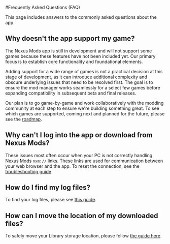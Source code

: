 #Frequently Asked Questions (FAQ)

This page includes answers to the commonly asked questions about the app. 

## Why doesn't the app support my game?
The Nexus Mods app is still in development and will not support some games because these features have not been included yet. Our primary focus is to establish core functionality and foundational elements. 

Adding support for a wide range of games is not a practical decision at this stage of development, as it can introduce additional complexity and obscure underlying issues that need to be resolved first. The goal is to ensure the mod manager works seamlessly for a select few games before expanding compatibility in subsequent beta and final releases.

Our plan is to go game-by-game and work collaboratively with the modding community at each step to ensure we're building something great. To see which games are supported, coming next and planned for the future, please see the [roadmap](https://trello.com/b/gPzMuIr3/nexus-mods-app-roadmap).

## Why can't I log into the app or download from Nexus Mods?

These issues most often occur when your PC is not correctly handling Nexus Mods `nxm://` links. These links are used for communication between your web browser and the app. To reset the connection, see the [troubleshooting guide](./NexusModsDownloads.md).

## How do I find my log files?
To find your log files, please see [this guide](./LogFiles.md). 

## How can I move the location of my downloaded files?
To safely move your Library storage location, please follow [the guide here](./MoveLibraryLocation.md).
